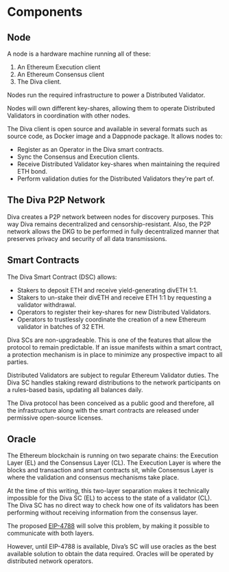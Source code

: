 # Components


## Node

A node is a hardware machine running all of these:

1. An Ethereum Execution client
2. An Ethereum Consensus client
3. The Diva client.

Nodes run the required infrastructure to power a Distributed Validator.

Nodes will own different key-shares, allowing them to operate Distributed Validators in coordination with other nodes.

The Diva client is open source and available in several formats such as source code, as Docker image and a Dappnode package. It allows nodes to:

- Register as an Operator in the Diva smart contracts.
- Sync the Consensus and Execution clients.
- Receive Distributed Validator key-shares when maintaining the required ETH bond.
- Perform validation duties for the Distributed Validators they're part of.

## The Diva P2P Network

Diva creates a P2P network between nodes for discovery purposes. This way Diva remains decentralized and censorship-resistant. Also, the P2P network allows the DKG to be performed in fully decentralized manner that preserves privacy and security of all data transmissions.


## Smart Contracts

The Diva Smart Contract (DSC) allows:

- Stakers to deposit ETH and receive yield-generating divETH 1:1.
- Stakers to un-stake their divETH and receive ETH 1:1 by requesting a validator withdrawal.
- Operators to register their key-shares for new Distributed Validators.
- Operators to trustlessly coordinate the creation of a new Ethereum validator in batches of 32 ETH.

Diva SCs are non-upgradeable. This is one of the features that allow the protocol to remain predictable. If an issue manifests within a smart contract, a protection mechanism is in place to minimize any prospective impact to all parties.

Distributed Validators are subject to regular Ethereum Validator duties. The Diva SC handles staking reward distributions to the network participants on a rules-based basis, updating all balances daily.

The Diva protocol has been conceived as a public good and therefore, all the infrastructure along with the smart contracts are released under permissive open-source licenses.

## Oracle

The Ethereum blockchain is running on two separate chains: the Execution Layer (EL) and the Consensus Layer (CL). The Execution Layer is where the blocks and transaction and smart contracts sit, while Consensus Layer is where the validation and consensus mechanisms take place.

At the time of this writing, this two-layer separation makes it technically impossible for the Diva SC (EL) to access to the state of a validator (CL). The Diva SC has no direct way to check how one of its validators has been performing without receiving information from the consensus layer.

The proposed [EIP-4788](https://eips.ethereum.org/EIPS/eip-4788) will solve this problem, by making it possible to communicate with both layers.

However, until EIP-4788 is available, Diva’s SC will use oracles as the best available solution to obtain the data required. Oracles will be operated by distributed network operators.
